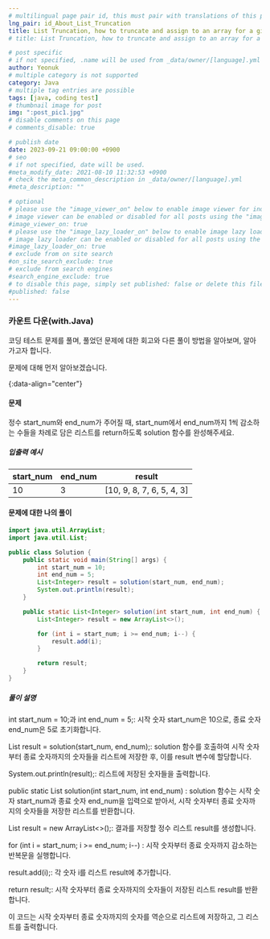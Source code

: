 ```yaml
---
# multilingual page pair id, this must pair with translations of this page. (This name must be unique)
lng_pair: id_About_List_Truncation
title: List Truncation, how to truncate and assign to an array for a given integer and list (with.Java)
# title: List Truncation, how to truncate and assign to an array for a given integer and list (with.Java)

# post specific
# if not specified, .name will be used from _data/owner/[language].yml
author: Yeonuk
# multiple category is not supported
category: Java
# multiple tag entries are possible
tags: [java, coding test]
# thumbnail image for post
img: ":post_pic1.jpg"
# disable comments on this page
# comments_disable: true

# publish date
date: 2023-09-21 09:00:00 +0900
# seo
# if not specified, date will be used.
#meta_modify_date: 2021-08-10 11:32:53 +0900
# check the meta_common_description in _data/owner/[language].yml
#meta_description: ""

# optional
# please use the "image_viewer_on" below to enable image viewer for individual pages or posts (_posts/ or [language]/_posts folders).
# image viewer can be enabled or disabled for all posts using the "image_viewer_posts: true" setting in _data/conf/main.yml.
#image_viewer_on: true
# please use the "image_lazy_loader_on" below to enable image lazy loader for individual pages or posts (_posts/ or [language]/_posts folders).
# image lazy loader can be enabled or disabled for all posts using the "image_lazy_loader_posts: true" setting in _data/conf/main.yml.
#image_lazy_loader_on: true
# exclude from on site search
#on_site_search_exclude: true
# exclude from search engines
#search_engine_exclude: true
# to disable this page, simply set published: false or delete this file
#published: false
---
```


<!-- outline-start -->

### 카운트 다운(with.Java)

코딩 테스트 문제를 풀며, 풀었던 문제에 대한 회고와 다른 풀이 방법을 알아보며, 알아가고자 합니다.

문제에 대해 먼저 알아보겠습니다.

{:data-align="center"}

<!-- outline-end -->

#### 문제

정수 start_num와 end_num가 주어질 때, start_num에서 end_num까지 1씩 감소하는 수들을 차례로 담은 리스트를 return하도록 solution 함수를 완성해주세요.

##### 입출력 예시

| start_num | end_num | result                    |
| --------- | ------- | ------------------------- |
| 10        | 3       | [10, 9, 8, 7, 6, 5, 4, 3] |

<!-- | start_num | end_num | result |
| --------- | ------- | ------ |
| 10        | 3       | 0      | -->

#### 문제에 대한 나의 풀이

```java
import java.util.ArrayList;
import java.util.List;

public class Solution {
    public static void main(String[] args) {
        int start_num = 10;
        int end_num = 5;
        List<Integer> result = solution(start_num, end_num);
        System.out.println(result);
    }

    public static List<Integer> solution(int start_num, int end_num) {
        List<Integer> result = new ArrayList<>();

        for (int i = start_num; i >= end_num; i--) {
            result.add(i);
        }

        return result;
    }
}

```

##### 풀이 설명

int start_num = 10;과 int end_num = 5;: 시작 숫자 start_num은 10으로, 종료 숫자 end_num은 5로 초기화합니다.

List<Integer> result = solution(start_num, end_num);: solution 함수를 호출하여 시작 숫자부터 종료 숫자까지의 숫자들을 리스트에 저장한 후, 이를 result 변수에 할당합니다.

System.out.println(result);: 리스트에 저장된 숫자들을 출력합니다.

public static List<Integer> solution(int start_num, int end_num) : solution 함수는 시작 숫자 start_num과 종료 숫자 end_num을 입력으로 받아서, 시작 숫자부터 종료 숫자까지의 숫자들을 저장한 리스트를 반환합니다.

List<Integer> result = new ArrayList<>();: 결과를 저장할 정수 리스트 result를 생성합니다.

for (int i = start_num; i >= end_num; i--) : 시작 숫자부터 종료 숫자까지 감소하는 반복문을 실행합니다.

result.add(i);: 각 숫자 i를 리스트 result에 추가합니다.

return result;: 시작 숫자부터 종료 숫자까지의 숫자들이 저장된 리스트 result를 반환합니다.

이 코드는 시작 숫자부터 종료 숫자까지의 숫자를 역순으로 리스트에 저장하고, 그 리스트를 출력합니다.
